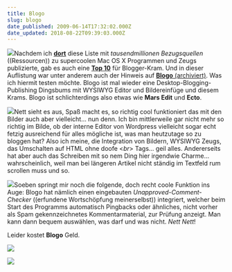 ```yaml
---
title: Blogo
slug: blogo
date_published: 2009-06-14T17:32:02.000Z
date_updated: 2018-08-22T09:39:03.000Z
---
```


[![](//picdump.thafaker.de/2009/06/blogo_preview-thumb.jpg)](http://picdump.thafaker.de/2009/06/blogo_preview.jpg)Nachdem ich [**dort**](__GHOST_URL__/13/58-lebenswichtige-quellen-fur-apple-os-x-software) diese Liste mit *tausendmillionen Bezugsquellen* ((Ressourcen)) zu supercoolen Mac OS X Programmen und Zeugs publizierte, gab es auch eine [**Top 10**](http://mashable.com/2008/11/28/blogger-mac-apps/) für Blogger-Kram. Und in dieser Auflistung war unter anderem auch der Hinweis auf [**Blogo** (archiviert)](http://web.archive.org/web/20080511212142/http://drinkbrainjuice.com/blogo). Was ich hiermit testen möchte. Blogo ist mal wieder eine Desktop-Blogging-Publishing Dingsbums mit WYSIWYG Editor und Bildereinfüge und diesem Krams. Blogo ist schlichterdings also etwas wie **Mars Edit** und **Ecto**.

[![](//picdump.thafaker.de/2009/06/Bild_5-thumb21.jpg)](http://picdump.thafaker.de/2009/06/Bild_5.jpg)Nett sieht es aus, Spaß macht es, so richtig cool funktioniert das mit den Bilder auch aber vielleicht... nun denn. Ich bin mittlerweile gar nicht mehr so richtig im Bilde, ob der interne Editor von Wordpress vielleicht sogar echt fetzig ausreichend für alles mögliche ist, was man heutzutage so zu bloggen hat? Also ich meine, die Integration von Bildern, WYSIWYG Zeugs, das Umschalten auf HTML ohne doofe <*br*> Tags... geil alles. Andererseits hat aber auch das Schreiben mit so nem Ding hier irgendwie Charme... wahrscheinlich, weil man bei längeren Artikel nicht ständig im Textfeld rum scrollen muss und so.

[![](//picdump.thafaker.de/2009/06/Blogo_Spam_Aprove1-thumb.jpg)](http://picdump.thafaker.de/2009/06/Blogo_Spam_Aprove1.jpg)Soeben springt mir noch die folgende, doch recht coole Funktion ins Auge: Blogo hat nämlich einen eingebauten *Unapproved-Comment-Checker* ((erfundene Wortschöpfung meinerselbst)) integriert, welcher beim Start des Programms automatisch Pingbacks oder ähnliches, nicht vorher als Spam gekennzeichnetes Kommentarmaterial, zur Prüfung anzeigt. Man kann dann bequem auswählen, was darf und was nicht. *Nett Nett*!

Leider kostet **Blogo** Geld.

[![](//picdump.thafaker.de/2009/06/Blogo_Editor-thumb1.jpg)](http://picdump.thafaker.de/2009/06/Blogo_Editor.jpg)

[![](//picdump.thafaker.de/2009/06/Blogo_Preferences-thumb1.jpg)](http://picdump.thafaker.de/2009/06/Blogo_Preferences.jpg)
